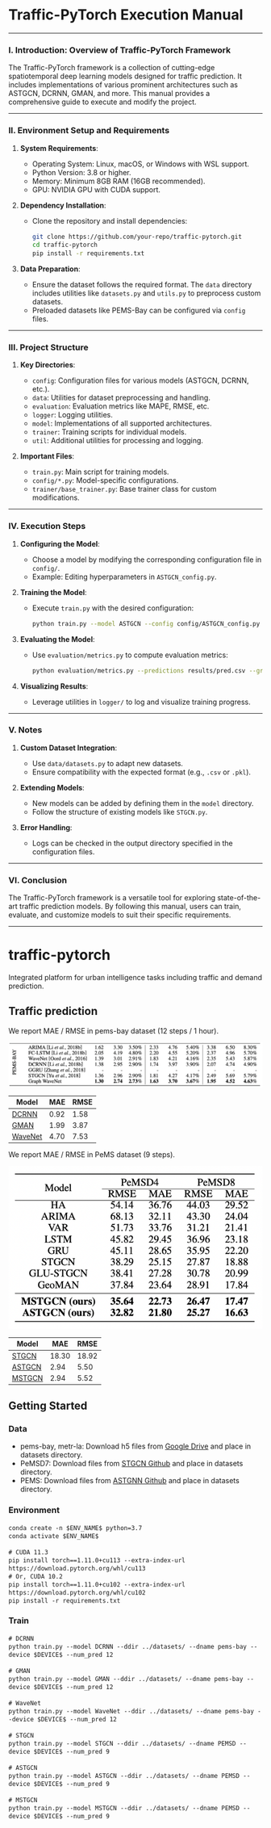 # Traffic-PyTorch Execution Manual

---

### I. Introduction: Overview of Traffic-PyTorch Framework

The Traffic-PyTorch framework is a collection of cutting-edge spatiotemporal deep learning models designed for traffic prediction. It includes implementations of various prominent architectures such as ASTGCN, DCRNN, GMAN, and more. This manual provides a comprehensive guide to execute and modify the project.

---

### II. Environment Setup and Requirements

1. **System Requirements**:
    - Operating System: Linux, macOS, or Windows with WSL support.
    - Python Version: 3.8 or higher.
    - Memory: Minimum 8GB RAM (16GB recommended).
    - GPU: NVIDIA GPU with CUDA support.

2. **Dependency Installation**:
    - Clone the repository and install dependencies:
      ```bash
      git clone https://github.com/your-repo/traffic-pytorch.git
      cd traffic-pytorch
      pip install -r requirements.txt
      ```

3. **Data Preparation**:
    - Ensure the dataset follows the required format. The `data` directory includes utilities like `datasets.py` and `utils.py` to preprocess custom datasets.
    - Preloaded datasets like PEMS-Bay can be configured via `config` files.

---

### III. Project Structure

1. **Key Directories**:
    - `config`: Configuration files for various models (ASTGCN, DCRNN, etc.).
    - `data`: Utilities for dataset preprocessing and handling.
    - `evaluation`: Evaluation metrics like MAPE, RMSE, etc.
    - `logger`: Logging utilities.
    - `model`: Implementations of all supported architectures.
    - `trainer`: Training scripts for individual models.
    - `util`: Additional utilities for processing and logging.

2. **Important Files**:
    - `train.py`: Main script for training models.
    - `config/*.py`: Model-specific configurations.
    - `trainer/base_trainer.py`: Base trainer class for custom modifications.

---

### IV. Execution Steps

1. **Configuring the Model**:
    - Choose a model by modifying the corresponding configuration file in `config/`.
    - Example: Editing hyperparameters in `ASTGCN_config.py`.

2. **Training the Model**:
    - Execute `train.py` with the desired configuration:
      ```bash
      python train.py --model ASTGCN --config config/ASTGCN_config.py
      ```

3. **Evaluating the Model**:
    - Use `evaluation/metrics.py` to compute evaluation metrics:
      ```bash
      python evaluation/metrics.py --predictions results/pred.csv --ground_truth data/ground_truth.csv
      ```

4. **Visualizing Results**:
    - Leverage utilities in `logger/` to log and visualize training progress.

---

### V. Notes

1. **Custom Dataset Integration**:
    - Use `data/datasets.py` to adapt new datasets.
    - Ensure compatibility with the expected format (e.g., `.csv` or `.pkl`).

2. **Extending Models**:
    - New models can be added by defining them in the `model` directory.
    - Follow the structure of existing models like `STGCN.py`.

3. **Error Handling**:
    - Logs can be checked in the output directory specified in the configuration files.

---

### VI. Conclusion

The Traffic-PyTorch framework is a versatile tool for exploring state-of-the-art traffic prediction models. By following this manual, users can train, evaluate, and customize models to suit their specific requirements.


---

# traffic-pytorch
Integrated platform for urban intelligence tasks including traffic and demand prediction.

## Traffic prediction
We report MAE / RMSE in pems-bay dataset (12 steps / 1 hour).

![](traffic-pytorch/repo/pems-bay.png)

| Model | MAE | RMSE |
|-------|--|--|
| [DCRNN](https://openreview.net/forum?id=SJiHXGWAZ) | 0.92 | 1.58 |
| [GMAN](https://aaai.org/ojs/index.php/AAAI/article/view/5477)| 1.99 | 3.87 |
| [WaveNet](https://www.ijcai.org/proceedings/2019/264)| 4.70 | 7.53 |

We report MAE / RMSE in PeMS dataset (9 steps).

![](traffic-pytorch/repo/pems.png)

| Model | MAE | RMSE |
|-------|--|--|
| [STGCN](https://www.aaai.org/ocs/index.php/AAAI/AAAI18/paper/view/17135)| 18.30 | 18.92 |
| [ASTGCN](https://ojs.aaai.org/index.php/AAAI/article/view/3881)| 2.94 | 5.50 |
| [MSTGCN](https://ojs.aaai.org/index.php/AAAI/article/view/3881)| 2.94 | 5.52 |

## Getting Started
### Data
- pems-bay, metr-la: Download h5 files from [Google Drive](https://drive.google.com/drive/folders/10FOTa6HXPqX8Pf5WRoRwcFnW9BrNZEIX) and place in datasets directory.
- PeMSD7: Download files from [STGCN Github](https://github.com/VeritasYin/STGCN_IJCAI-18) and place in datasets directory.
- PEMS: Download files from [ASTGNN Github](https://github.com/guoshnBJTU/ASTGNN) and place in datasets directory.


### Environment
``` 
conda create -n $ENV_NAME$ python=3.7
conda activate $ENV_NAME$

# CUDA 11.3
pip install torch==1.11.0+cu113 --extra-index-url https://download.pytorch.org/whl/cu113 
# Or, CUDA 10.2 
pip install torch==1.11.0+cu102 --extra-index-url https://download.pytorch.org/whl/cu102 
pip install -r requirements.txt
```

### Train
```
# DCRNN 
python train.py --model DCRNN --ddir ../datasets/ --dname pems-bay --device $DEVICE$ --num_pred 12

# GMAN
python train.py --model GMAN --ddir ../datasets/ --dname pems-bay --device $DEVICE$ --num_pred 12

# WaveNet 
python train.py --model WaveNet --ddir ../datasets/ --dname pems-bay --device $DEVICE$ --num_pred 12

# STGCN
python train.py --model STGCN --ddir ../datasets/ --dname PEMSD --device $DEVICE$ --num_pred 9

# ASTGCN
python train.py --model ASTGCN --ddir ../datasets/ --dname PEMSD --device $DEVICE$ --num_pred 9

# MSTGCN 
python train.py --model MSTGCN --ddir ../datasets/ --dname PEMSD --device $DEVICE$ --num_pred 9
```

